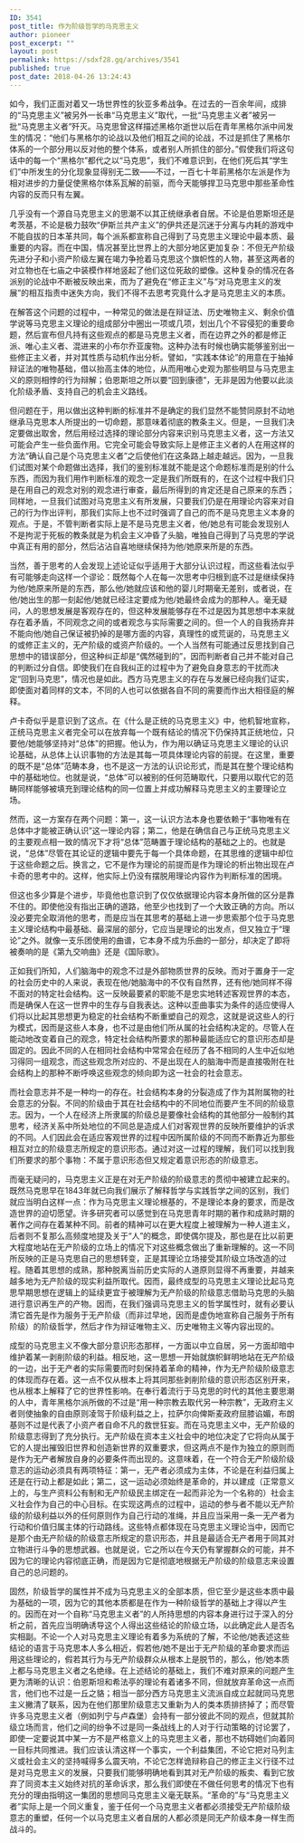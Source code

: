 ```yaml
---
ID: 3541
post_title: 作为阶级哲学的马克思主义
author: pioneer
post_excerpt: ""
layout: post
permalink: https://sdxf28.gq/archives/3541
published: true
post_date: 2018-04-26 13:24:43
---
```

如今，我们正面对着又一场世界性的狄亚多希战争。在过去的一百余年间，成排的“马克思主义”被另外一长串“马克思主义”取代，一批“马克思主义者”被另一批“马克思主义者”歼灭。马克思曾这样描述黑格尔逝世以后在青年黑格尔派中间发生的情况：“他们与黑格尔的论战以及他们相互之间的论战，不过是抓住了黑格尔体系的一个部分用以反对他的整个体系，或者别人所抓住的部分。”假使我们将这句话中的每一个“黑格尔”都代之以“马克思”，我们不难意识到，在他们死后其“学生们”中所发生的分化现象显得别无二致——不过，一百七十年前黑格尔左派是作为相对进步的力量促使黑格尔体系瓦解的前驱，而今天能够捍卫马克思中那些革命性内容的反而只有左翼。

几乎没有一个源自马克思主义的思潮不以其正统继承者自居。不论是伯恩斯坦还是考茨基，不论是极力鼓吹“伊斯兰共产主义”的伊共还是沉迷于分离与内耗的游戏中不能自拔的日本革共同，每个派系都宣称自己得到了马克思主义理论中最本质、最重要的内容。而在中国，情况甚至比世界上的大部分地区更加复杂：不但无产阶级先进分子和小资产阶级左翼在竭力争抢着马克思这个旗帜性的人物，甚至这两者的对立物也在七庙之中装模作样地竖起了他们这位死敌的塑像。这种复杂的情况在各派别的论战中不断被反映出来，而为了避免在“修正主义”与“对马克思主义的发展”的相互指责中迷失方向，我们不得不去思考究竟什么才是马克思主义的本质。

在解答这个问题的过程中，一种常见的做法是在辩证法、历史唯物主义、剩余价值学说等马克思主义理论的组成部分中圈出一项或几项，划出几个不容侵犯的重要命题，然后宣布但凡持有这些观点的都是马克思主义者，而在边界之外的都是修正派、唯心主义者、混进来的小布尔乔亚废物。这种办法有时候也确实能够鉴别出一些修正主义者，并对其性质与动机作出分析。譬如，“实践本体论”的用意在于抽掉辩证法的唯物基础，借以抬高主体的地位，从而用唯心史观为那些明显与马克思主义的原则相悖的行为辩解；伯恩斯坦之所以要“回到康德”，无非是因为他要以此淡化阶级矛盾、支持自己的机会主义路线。

但问题在于，用以做出这种判断的标准并不是确定的我们显然不能赞同原封不动地继承马克思本人所提出的一切命题，那意味着彻底的教条主义。但是，一旦我们决定要做出取舍，然后用经过选择的理论部分内容来识别马克思主义者，这一方法又可能会产生一些负面作用。它完全可能会导致实际上是修正主义者的人在用这样的方法“确认自己是个马克思主义者”之后使他们在这条路上越走越远。因为，一旦我们试图对某个命题做出选择，我们的鉴别标准就不能是这个命题标准而是别的什么东西，而因为我们用作判断标准的观念一定是我们所既有的，在这个过程中我们只是在用自己的观念对别的观念进行审查，最后所得到的肯定还是自己原来的东西；同样地，一旦我们试图对马克思主义有所发展，只要我们仍是在用理论内容来对自己的行为作出评判，那我们实际上也不过时强调了自己的而不是马克思主义本身的观点。于是，不管判断者实际上是不是马克思主义者，他/她总有可能会发现别人不是拘泥于死板的教条就是为机会主义冲昏了头脑，唯独自己得到了马克思的学说中真正有用的部分，然后沾沾自喜地继续保持为他/她原来所是的东西。

当然，善于思考的人会发现上述论证似乎适用于大部分认识过程，而这些看法似乎有可能够走向这样一个谬论：既然每个人在每一次思考中归根到底不过是继续保持为他/她原来所是的东西，那么他/她就应该和他的婴儿时期毫无差别，或者说，在他/她出生的那一刻起他/她就已经注定要成为他/她最终会成为的那种人。毫无疑问，人的思想发展是客观存在的，但这种发展能够存在不过是因为其思想中本来就存在着矛盾，不同观念之间的或者观念与实际需要之间的。但一个人的自我扬弃并不能向他/她自己保证被扔掉的是哪方面的内容，真理性的或荒诞的，马克思主义的或修正主义的，无产阶级的或资产阶级的。一个人当然有可能通过反思找到自己思想中的错误部分，但这种纠正却是“偶然碰到的”，因而判断者自己并不能对自己的判断过分自信。即使我们在自我纠正的过程中为了避免自身意志的干扰而决定“回到马克思”，情况也是如此。西方马克思主义的存在与发展已经向我们证实，即使面对着同样的文本，不同的人也可以依据各自不同的需要而作出大相径庭的解释。

卢卡奇似乎是意识到了这点。在《什么是正统的马克思主义》中，他机智地宣称，正统马克思主义者完全可以在放弃每一个既有结论的情况下仍保持其正统地位，只要他/她能够坚持对“总体”的把握。他认为，作为用以确证马克思主义理论的认识论基础，从总体上认识事物的方法是其每一项具体理论内容的前提。在这里，重要的既不是“总体”范畴本身，也不是这一方法的认识论形式，而是其在整个理论结构中的基础地位。也就是说，“总体”可以被别的任何范畴取代，只要用以取代它的范畴同样能够被填充到理论结构的同一位置上并成功解释马克思主义的主要理论立场。

然而，这一方案存在两个问题：第一，这一认识方法本身也要依赖于“事物唯有在总体中才能被正确认识”这一理论内容；第二，他是在确信自己与正统马克思主义的主要观点相一致的情况下才将“总体”范畴置于理论结构的基础之上的。也就是说，“总体”尽管在其论证的逻辑中要先于每一个具体命题，在其思维的逻辑中却位于这些命题之后。换言之，它不是作为理论的前提而是作为理论的析出物出现在卢卡奇的思考中的。这样，他实际上仍没有摆脱用理论内容作为判断标准的困境。

但这也多少算是个进步，毕竟他也意识到了仅仅依据理论内容本身所做的区分是靠不住的。即使他没有指出正确的道路，他至少也找到了一个大致正确的方向。所以没必要完全取消他的思考，而是应当在其思考的基础上进一步思索那个位于马克思主义理论结构中最基础、最深层的部分，它应当是理论的出发点，但又独立于“理论”之外。就像一支乐团使用的曲谱，它本身不成为乐曲的一部分，却决定了即将被奏响的是《第九交响曲》还是《国际歌》。

正如我们所知，人们脑海中的观念不过是外部物质世界的反映。而对于置身于一定的社会历史中的人来说，表现在他/她脑海中的不仅有自然界，还有他/她同样不得不面对的特定社会结构。这一反映最要紧的职能不是忠实地转述客观世界的本态，而是确保人在这一世界中的生存与自我表达。这种以歪曲事实为条件的适应使得人们将以比起其思想更为稳定的社会结构不断重塑自己的观念，这就是说这些人的行为模式，因而是这些人本身，也不过是由他们所从属的社会结构决定的。尽管人在能动地改变着自己的观念，特定社会结构所要求的那种最能适应它的意识形态却是固定的。因此不同的人在相同社会结构中常常会在经历了各不相同的人生中近似地习得同一组观念，而这些观念所对应的、不是出现在人的脑海中而是直接吸附在社会结构上的那种不断呼唤这些观念的倾向即为这一社会的社会意志。

而社会意志并不是一种均一的存在。社会结构本身的分裂造成了作为其附属物的社会意志的分裂。不同的阶级由于其在社会结构中的不同地位而要产生不同的阶级意志。因为，一个人在经济上所隶属的阶级总是要像社会结构的其他部分一般制约其思考，经济关系中所处地位的不同总是造成人们对客观世界的反映所要维护的诉求的不同。人们因此会在适应客观世界的过程中因所属阶级的不同而不断靠近为那些相互对立的阶级意志所规定的意识形态。通过对这一过程的理解，我们可以找到我们所要求的那个事物：不属于意识形态但又规定着意识形态的阶级意志。

而毫无疑问的，马克思主义正是在对无产阶级的阶级意志的贯彻中被建立起来的。既然马克思早在1843年就已向我们展示了解释哲学与实践哲学之间的区别，我们就应当明白这样一点：作为马克思主义理论根基的，不是理论本身的要求，而是改造世界的迫切愿望。许多研究者可以感觉到在马克思青年时期的著作和成熟时期的著作之间存在着某种不同。前者的精神可以在更大程度上被理解为一种人道主义，后者则不复那么高频度地提及关于“人”的概念，即使偶尔提及，那也是在比以前更大程度地站在无产阶级的立场上的情况下对这些概念做出了重新理解的。这一不同所反映的正是马克思自己的思想转变，正是其理论立场接受其阶级立场改造的过程。随着其思想的成熟，那种脱离当前历史实际的人道原则显得不再重要，并越来越多地为无产阶级的现实利益所取代。因而，最终成型的马克思主义理论比起马克思早期思想在逻辑上的延续更宜于被理解为无产阶级的阶级意志借助马克思的头脑进行意识再生产的产物。因而，在我们强调马克思主义的哲学属性时，就有必要认清它首先是作为服务于无产阶级（而非过早地，因而是虚伪地宣称自己服务于所有阶级）的阶级哲学，然后才作为辩证唯物主义、历史唯物主义等内容出现的。

成型的马克思主义不像大部分意识形态那样，一方面以中立自居，另一方面却暗中维护着某一剥削阶级的利益。相反地，这一思想一开始就旗帜鲜明地站在无产阶级的一边，出于无产者的实际需要而时刻保持着革命的精神，作为无产阶级阶级意志的体现而存在着。这一点不仅从根本上将其同那些剥削阶级的意识形态区别开来，也从根本上解释了它的世界性影响。在奉行着流行于马克思的时代的其他主要思潮的人中，青年黑格尔派所做的不过是“用一种宗教去取代另一种宗教”，无政府主义者则使抽象的自由原则凌驾于阶级利益之上，拉萨尔向俾斯麦政府屈膝谄媚，布朗基则不过是代表了小资产者自命不凡的救世狂妄。而在马克思主义中，无产阶级的阶级意志得到了充分执行。无产阶级在资本主义社会中的地位决定了它将向从属于它的人提出摧毁旧世界和创造新世界的双重要求，但这两点不是作为独立的原则而是作为无产者解放自身的必要条件而出现的。这意味着，在一个符合无产阶级阶级意志的运动必须具有两项特征：第一，无产者必须成为主体，不论是在利益归属上还是在行动上都是如此；第二，这一运动必须始终是革命的，并以建成（正常意义上的，与生产资料公有制和无产阶级民主绑定在一起而非沦为一个名称的）社会主义社会作为自己的中心目标。在实现这两点的过程中，运动的参与者不能以无产阶级的阶级利益以外的任何原则作为自己行动的准绳，并且应当采用一条一无产者为行动和价值归属主体的行动路线。这些特点都体现在马克思主义理论当中，因而它是那个由无产阶级的阶级意志所规定的意识形态，并且是最适合无产者用于同其对立物进行斗争的思想武器。也就是说，它之所以在今天仍有掌握群众的可能，并不因为它的理论内容彻底正确，而是因为它是彻底地根据无产阶级的阶级意志来设置自己的总问题的。

固然，阶级哲学的属性并不成为马克思主义的全部本质，但它至少是这些本质中最为基础的一项，因为它的其他本质都是在作为一种阶级哲学的基础上才得以产生的。因而在对一个自称“马克思主义者”的人所持思想的内容本身进行过于深入的分析之前，首先应当明确诱导这个人得出这些结论的阶级立场，以此确定此人是否名实相副。不论一个人对马克思主义理论有着多为系统的了解，不论他/她表述这些结论的语言于马克思本人多么相近，假若他/她不是出于无产阶级的革命要求而运用这些理论的，假若其行为与无产阶级群众从根本上是脱节的，那么，他/她本质上都与马克思主义者之名绝缘。在上述结论的基础上，我们不难对原来的问题产生更为清晰的认识：伯恩斯坦和希法亭的理论有着诸多不同，但就放弃革命这一点而言，他们也不过是一丘之貉；相当一部分西方马克思主义流派自成立起就同马克思主义撇清了联系，因为在他们那里阶级意志又重新为人的类本质排挤掉了；而尽管许多马克思主义者（例如列宁与卢森堡）会持有一部分彼此不同的观点，但就其阶级立场而言，他们之间的纷争不过是同一条战线上的人对于行动策略的讨论罢了，即使一定要说其中某一方不是严格意义上的马克思主义者，那也不妨碍她们向着同一目标共同推进。我们应该认清这样一个事实，一个利益集团，不论它把对马列主义或社会主义的坚持喊得多么震天响，不论它怎样诡辩称自己的修正主义行径不过是对马克思主义的发展，只要我们能够明确地看到其对无产阶级的叛卖、看到它放弃了同资本主义始终对抗的革命诉求，那么我们即使在不做任何思考的情况下也有充分的理由指明这一集团的思想同马克思主义毫无联系。“革命的”与“马克思主义者”实际上是一个同义重复，鉴于任何一个马克思主义者都必须接受无产阶级阶级意志的重塑，任何一个以马克思主义者自居的人都必须是同无产阶级本身一样生而战斗的。